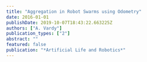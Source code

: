 ```yaml
---
title: "Aggregation in Robot Swarms using Odometry"
date: 2016-01-01
publishDate: 2019-10-07T18:43:22.663225Z
authors: ["A. Vardy"]
publication_types: ["2"]
abstract: ""
featured: false
publication: "*Artificial Life and Robotics*"
---
```


